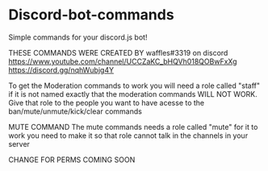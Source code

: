 # Discord-bot-commands
Simple commands for your discord.js bot!



THESE COMMANDS WERE CREATED BY 
waffles#3319 on discord
https://www.youtube.com/channel/UCCZaKC_bHQVh018QOBwFxXg
https://discord.gg/nqhWubjg4Y


To get the Moderation commands to work you will need a role called "staff" if it is not named exactly that the moderation commands WILL NOT WORK. Give that role to the people you want to have acesse to the ban/mute/unmute/kick/clear commands

MUTE COMMAND
The mute commands needs a role called "mute" for it to work
you need to make it so that role cannot talk in the channels in your server


CHANGE FOR PERMS COMING SOON


